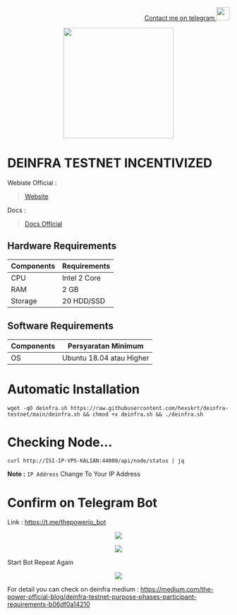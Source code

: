 <p style="font-size:14px" align="right">
<a href="https://t.me/hexskrt" target="_blank">Contact me on telegram <img src="https://user-images.githubusercontent.com/50621007/183283867-56b4d69f-bc6e-4939-b00a-72aa019d1aea.png" width="30"/></a>

<p align="center">
  <img height="250" height="250" src="https://user-images.githubusercontent.com/38981255/198820722-9f95bc3c-2963-4bda-8886-33c6ce89b13b.PNG">
</p>

# DEINFRA TESTNET INCENTIVIZED

Webiste Official :
> [Website](https://thepower.io/)

Docs :
> [Docs Official](https://doc.thepower.io/docs/Maintain/testnet-start/)

## Hardware Requirements

|  Components |  Requirements |
| ------------ | ------------ |
| CPU  | Intel 2 Core  |
| RAM | 2 GB  |
| Storage  | 20 HDD/SSD |

## Software Requirements

| Components | Persyaratan Minimum |
| ------------ | ------------ |
| OS |  Ubuntu 18.04 atau Higher | 

# Automatic Installation

```
wget -qO deinfra.sh https://raw.githubusercontent.com/hexskrt/deinfra-testnet/main/deinfra.sh && chmod +x deinfra.sh && ./deinfra.sh
```

# Checking Node...

```
curl http://ISI-IP-VPS-KALIAN:44000/api/node/status | jq
```

**Note :** `IP Address` Change To Your IP Address

# Confirm on Telegram Bot

Link : https://t.me/thepowerio_bot

<p align="center">
  <img height="auto" height="auto" src="https://user-images.githubusercontent.com/38981255/198828695-df9bff55-b54f-4046-9c77-7bae1629d34d.png">
</p>

<p align="center">
  <img height="auto" height="auto" src="https://user-images.githubusercontent.com/38981255/198828604-9a968083-b70a-4c81-af23-8fca09b79507.png">
</p>

Start Bot Repeat Again

<p align="center">
  <img height="auto" height="auto" src="https://user-images.githubusercontent.com/38981255/198828923-e591b757-cc03-4648-a524-42a79839ff91.png">
</p>

For detail you can check on deinfra medium : https://medium.com/the-power-official-blog/deinfra-testnet-purpose-phases-participant-requirements-b06df0a14210


